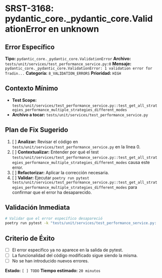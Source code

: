# SRST-3168: pydantic_core._pydantic_core.ValidationError en unknown

## Error Específico
**Tipo:** `pydantic_core._pydantic_core.ValidationError`
**Archivo:** `tests/unit/services/test_performance_service.py:0`
**Mensaje:** `pydantic_core._pydantic_core.ValidationError: 1 validation error for Tradin...`
**Categoría:** `8_VALIDATION_ERRORS`
**Prioridad:** `HIGH`

## Contexto Mínimo
- **Test Scope:** `tests/unit/services/test_performance_service.py::test_get_all_strategies_performance_multiple_strategies_different_modes`
- **Archivo a tocar:** `tests/unit/services/test_performance_service.py`

## Plan de Fix Sugerido
1. [ ] **Analizar:** Revisar el código en `tests/unit/services/test_performance_service.py` en la línea 0.
2. [ ] **Contextualizar:** Entender por qué el test `tests/unit/services/test_performance_service.py::test_get_all_strategies_performance_multiple_strategies_different_modes` causa este error.
3. [ ] **Refactorizar:** Aplicar la corrección necesaria.
4. [ ] **Validar:** Ejecutar `poetry run pytest tests/unit/services/test_performance_service.py::test_get_all_strategies_performance_multiple_strategies_different_modes` para confirmar que el error ha desaparecido.

## Validación Inmediata
```bash
# Validar que el error específico desapareció
poetry run pytest -k "tests/unit/services/test_performance_service.py::test_get_all_strategies_performance_multiple_strategies_different_modes" -v
```

## Criterio de Éxito
- [ ] El error específico ya no aparece en la salida de pytest.
- [ ] La funcionalidad del código modificado sigue siendo la misma.
- [ ] No se han introducido nuevos errores.

**Estado:** `[ ] TODO`
**Tiempo estimado:** `20 minutos`
